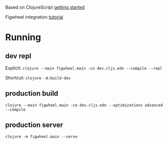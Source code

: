 Based on ClojureScript [getting started](https://clojurescript.org/guides/quick-start#clojurescript-compile)

Figwheel integration [tutorial](https://figwheel.org/tutorial.html)

# Running

## dev repl

Explicit: `clojure --main figwheel.main -co dev.cljs.edn --compile --repl`

Shortcut: `clojure -A:build-dev`


## production build
`clojure --main figwheel.main -co dev.cljs.edn --optimizations advanced --compile`

## production server
`clojure -m figwheel.main --serve`

